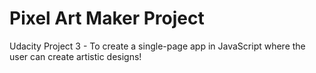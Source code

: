 # Pixel Art Maker Project

Udacity Project 3 - To create a single-page app in JavaScript where the user can create artistic designs!

